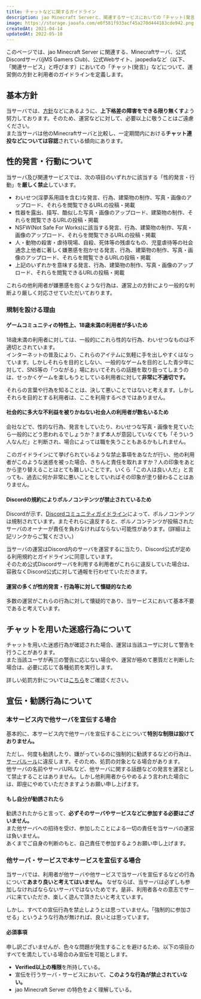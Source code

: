 ```yaml
---
title: チャットなどに関するガイドライン
description: jao Minecraft Serverと、関連するサービスにおいての「チャット(発言)」について、運営側の方針と利用者のガイドラインを定義します。
image: https://storage.jaoafa.com/e0f581f933acf45a270d444183cde942.png 
createdAt: 2021-04-14
updatedAt: 2022-05-10
---
```


このページでは、jao Minecraft Server に関連する、Minecraftサーバ、公式Discordサーバ(jMS Gamers Club)、公式Webサイト、jaopediaなど（以下、「関連サービス」と呼びます）においての「チャット(発言)」などについて、運営側の方針と利用者のガイドラインを定義します。

## 基本方針

当サーバでは、[方針](/server/policies)などにあるように、**上下格差の障害をできる限り無くす**よう努力しております。そのため、運営などに対して、必要以上に敬うことはご遠慮ください。  
また当サーバは他のMinecraftサーバと比較し、一定期間内における**チャット連投などについては容認**されている傾向にあります。

## 性的発言・行動について

当サーバ及び関連サービスでは、次の項目のいずれかに該当する「性的発言・行動」を**厳しく禁止**しています。

- わいせつ(淫夢系用語を含む)な発言、行為、建築物の制作、写真・画像のアップロード、それらを閲覧できるURLの投稿・掲載
- 性器を露出、描写、酷似した写真・画像のアップロード、建築物の制作、それらを閲覧できるURLの投稿・掲載
- NSFW(Not Safe For Works)に該当する発言、行為、建築物の制作、写真・画像のアップロード、それらを閲覧できるURLの投稿・掲載
- 人・動物の殺害・虐待現場、自殺、死体等の残虐なもの、児童虐待等の社会通念上他者に著しく嫌悪感を抱かせる発言、行為、建築物の制作、写真・画像のアップロード、それらを閲覧できるURLの投稿・掲載
- 上記のいずれかを意味する発言、行為、建築物の制作、写真・画像のアップロード、それらを閲覧できるURLの投稿・掲載

これらの他利用者が嫌悪感を抱くような行為は、運営上の方針により一般的な判断より厳しく対応させていただいております。

### 規制を設ける理由

#### ゲームコミュニティの特性上、18歳未満の利用者が多いため

18歳未満の利用者に対しては、一般的にこれら性的な行為、わいせつなものは不適切とされています。  
インターネットの普及により、これらのアイテムに気軽に手を出しやすくはなっています。しかしそれらを目的としない、一般的なゲームを目的とした青少年に対して、SNS等の「つながる」場においてそれらの話題を取り扱ってしまうのは、せっかくゲームを楽しもうとしている利用者に対して**非常に不適切です。**

それらの言葉や行為を知ることは、決して悪いことではないと考えます。しかしそれらを目的とする利用者は、ここを利用するべきではありません。

#### 社会的に多大な不利益を被りかねない社会人の利用者が数名いるため

会社などで、性的な行為、発言をしていたり、わいせつな写真・画像を見ていたら一般的にどう思われるでしょうか？まず本人が意図していなくても「そういう人なんだ」と判断され、場合によっては職を失うこともあるかもしれません。  

このガイドラインにて挙げられているような禁止事項をあなたが行い、他の利用者がこのような迷惑を被った場合、きちんと責任を取れますか？人の印象をあとから塗り替えることはとても難しいことです。いくら「この人は良い人だ」と言っても、過去に何か非常に悪いことをしていればその印象が塗り替わることはありません。

#### Discordの規約によりポルノコンテンツが禁止されているため

Discordが示す、[Discordコミュニティガイドライン](https://discord.com/guidelines)によって、ポルノコンテンツは規制されています。またそれらに違反すると、ポルノコンテンツが投稿されたサーバのオーナーが責任を負わなければならない可能性があります。(詳細は上記リンクからご覧ください。)

当サーバの運営はDiscord内のサーバを運営するに当たり、Discord公式が定める利用規約とガイドラインに同意しています。  
そのため公式Discordサーバを利用する利用者がこれらに違反していた場合は、容赦なくDiscord公式に対して通報を行わせていただきます。

#### 運営の多くが性的発言・行為等に対して懐疑的なため

多数の運営がこれらの行為に対して懐疑的であり、当サービスにおいて基本不要であると考えています。

## チャットを用いた迷惑行為について

チャットを用いた迷惑行為が確認された場合、運営は当該ユーザに対して警告を行うことがあります。  
また当該ユーザが再三の警告に応じない場合や、運営が極めて悪質だと判断した場合は、必要に応じて各種処罰を実行します。  

詳しい処罰方針については[こちら](/server/policies/bans)をご確認ください。

## 宣伝・勧誘行為について

### 本サービス内で他サーバを宣伝する場合

基本的に、本サービス内で他サーバを宣伝することについて**特別な制限は設けておりません。**

ただし、何度も勧誘したり、嫌がっているのに強制的に勧誘するなどの行為は、[サーバルール](/server/rules)に違反します。そのため、処罰の対象となる場合があります。  
他サーバの名前やサーバURLなど、他サーバに関する話題などの発言を運営として禁止することはありません。しかし他利用者からやめるよう言われた場合には、即座にやめていただきますようお願い申し上げます。

#### もし自分が勧誘されたら

勧誘されたからと言って、**必ずそのサーバやサービスなどに参加する必要はございません。**  
また他サーバへの招待を受け、参加したことによる一切の責任を当サーバの運営は負いません。  
あくまでご自身の判断のもと、自己責任で参加するようお願い申し上げます。

### 他サーバ・サービスで本サービスを宣伝する場合

当サーバでは、利用者が他サーバや他サービスで当サーバを宣伝するなどの行為について**あまり良いと考えてはいません。**
なぜならば、当サーバは必ずしも参加しなければならないサーバではないためです。是非、利用者各々の意志でサーバに来ていただき、楽しく遊んで頂きたいと考えています。

しかし、すべての宣伝行為を禁止しようとは思っていません。「強制的に参加させる」というような行為が無ければ、良いとは思っています。

#### 必須事項

申し訳ございませんが、色々な問題が発生することを避けるため、以下の項目のすべてを満たしている場合のみ宣伝を可能とします。

- **Verified以上の権限**を所持している。
- 宣伝を行うサーバ・サービスにおいて、**このような行為が禁止されていない。**
- jao Minecraft Server の特色をよく理解している。
